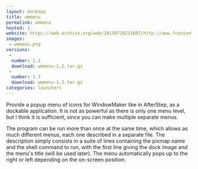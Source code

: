 ```yaml
---
layout: dockapp
title: wmmenu
permalink: wmmenu
hosted: 1
website: https://web.archive.org/web/20110720231607/http://www.fcoutant.freesurf.fr/wmmenu.html
images:
 - wmmenu.png
versions:
 -
  number: 1.2
  download: wmmenu-1.2.tar.gz
 -
  number: 1.3
  download: wmmenu-1.3.tar.gz
categories: launchers
---
```

Provide a popup menu of icons for WindowMaker like in AfterStep, as a dockable application. It is not as powerful as there is only one menu level, but I think it is sufficient, since you can make multiple separate menus.

The program can be run more than once at the same time, which allows as much different menus, each one described in a separate file. The description simply consists in a suite of lines containing the pixmap name and the shell command to run, with the first line giving the dock image and the menu's title (will be used later). The menu automatically pops up to the right or left depending on the on-screen position.
